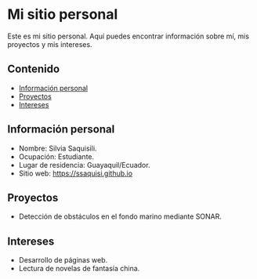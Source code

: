 # Mi sitio personal
Este es mi sitio personal. Aquí puedes encontrar información sobre mí, mis proyectos y mis intereses.

## Contenido
* [Información personal](#información-personal)
* [Proyectos](#proyectos)
* [Intereses](#intereses)
 
## Información personal
* Nombre: Silvia Saquisili.
* Ocupación: Estudiante.
* Lugar de residencia: Guayaquil/Ecuador.
* Sitio web: https://ssaquisi.github.io
  
## Proyectos
* Detección de obstáculos en el fondo marino mediante SONAR.

## Intereses
* Desarrollo de páginas web.
* Lectura de novelas de fantasía china.
